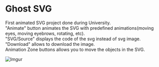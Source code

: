 ﻿# Ghost SVG
First animated SVG project done during University.<br />
"Animate" button animates the SVG with predefined animations(moving eyes, moving eyebrows, rotating, etc).<br />
"SVG/Source" displays the code of the svg instead of svg image.<br />
"Download" allows to download the image.<br />
Animation Zone buttons allows you to move the objects in the SVG.

![Imgur](https://i.imgur.com/it6UJtz.png)
